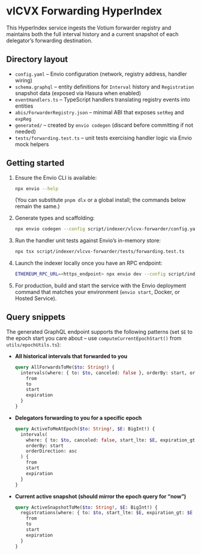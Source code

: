 <!-- ABOUTME: Describes how to run the vlCVX forwarding registry HyperIndex -->
<!-- ABOUTME: Outlines Envio commands and query patterns for monitoring delegation forwarding -->

# vlCVX Forwarding HyperIndex

This HyperIndex service ingests the Votium forwarder registry and maintains both the full interval history and a current snapshot of each delegator’s forwarding destination.

## Directory layout

- `config.yaml` – Envio configuration (network, registry address, handler wiring)
- `schema.graphql` – entity definitions for `Interval` history and `Registration` snapshot data (exposed via Hasura when enabled)
- `eventHandlers.ts` – TypeScript handlers translating registry events into entities
- `abis/ForwarderRegistry.json` – minimal ABI that exposes `setReg` and `expReg`
- `generated/` – created by `envio codegen` (discard before committing if not needed)
- `tests/forwarding.test.ts` – unit tests exercising handler logic via Envio mock helpers

## Getting started

1. Ensure the Envio CLI is available:
   ```bash
   npx envio --help
   ```
   (You can substitute `pnpm dlx` or a global install; the commands below remain the same.)

2. Generate types and scaffolding:
   ```bash
   npx envio codegen --config script/indexer/vlcvx-forwarder/config.yaml
   ```

3. Run the handler unit tests against Envio’s in-memory store:
   ```bash
   npx tsx script/indexer/vlcvx-forwarder/tests/forwarding.test.ts
   ```

4. Launch the indexer locally once you have an RPC endpoint:
   ```bash
   ETHEREUM_RPC_URL=<https_endpoint> npx envio dev --config script/indexer/vlcvx-forwarder/config.yaml
   ```

5. For production, build and start the service with the Envio deployment command that matches your environment (`envio start`, Docker, or Hosted Service).

## Query snippets

The generated GraphQL endpoint supports the following patterns (set `$E` to the epoch start you care about – use `computeCurrentEpochStart()` from `utils/epochUtils.ts`):

- **All historical intervals that forwarded to you**
  ```graphql
  query AllForwardsToMe($to: String!) {
    intervals(where: { to: $to, canceled: false }, orderBy: start, orderDirection: asc) {
      from
      to
      start
      expiration
    }
  }
  ```

- **Delegators forwarding to you for a specific epoch**
  ```graphql
  query ActiveToMeAtEpoch($to: String!, $E: BigInt!) {
    intervals(
      where: { to: $to, canceled: false, start_lte: $E, expiration_gt: $E }
      orderBy: start
      orderDirection: asc
    ) {
      from
      start
      expiration
    }
  }
  ```

- **Current active snapshot (should mirror the epoch query for “now”)**
  ```graphql
  query ActiveSnapshotToMe($to: String!, $E: BigInt!) {
    registrations(where: { to: $to, start_lte: $E, expiration_gt: $E }) {
      from
      to
      start
      expiration
    }
  }
  ```
